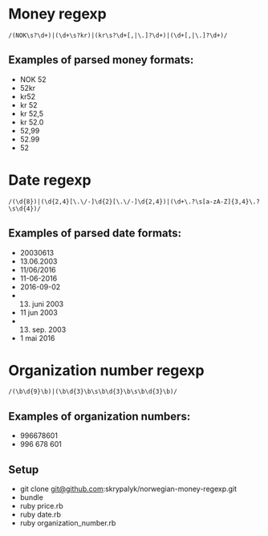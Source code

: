# Money regexp
`/(NOK\s?\d+)|(\d+\s?kr)|(kr\s?\d+[,|\.]?\d+)|(\d+[,|\.]?\d+)/`
## Examples of parsed money formats:
* NOK 52
* 52kr
* kr52
* kr 52
* kr 52,5
* kr 52.0
* 52,99
* 52.99
* 52

# Date regexp
`/(\d{8})|(\d{2,4}[\.\/-]\d{2}[\.\/-]\d{2,4})|(\d+\.?\s[a-zA-Z]{3,4}\.?\s\d{4})/`
## Examples of parsed date formats:
* 20030613
* 13.06.2003
* 11/06/2016
* 11-06-2016
* 2016-09-02
* 13. juni 2003
* 11 jun 2003
* 13. sep. 2003
* 1 mai 2016

# Organization number regexp
`/(\b\d{9}\b)|(\b\d{3}\b\s\b\d{3}\b\s\b\d{3}\b)/`
## Examples of organization numbers:
* 996678601
* 996 678 601

## Setup
* git clone git@github.com:skrypalyk/norwegian-money-regexp.git
* bundle
* ruby price.rb
* ruby date.rb
* ruby organization_number.rb